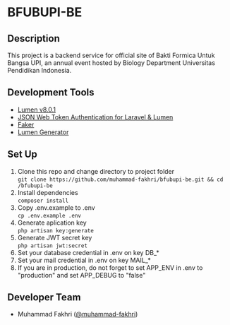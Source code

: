 # BFUBUPI-BE

## Description

This project is a backend service for official site of Bakti Formica Untuk Bangsa UPI, an annual event hosted by Biology Department Universitas Pendidikan Indonesia.

## Development Tools

-   [Lumen v8.0.1](https://lumen.laravel.com/)
-   [JSON Web Token Authentication for Laravel & Lumen](https://github.com/tymondesigns/jwt-auth)
-   [Faker](https://github.com/fzaninotto/Faker)
-   [Lumen Generator](https://github.com/flipboxstudio/lumen-generator)

## Set Up

1. Clone this repo and change directory to project folder  
   `git clone https://github.com/muhammad-fakhri/bfubupi-be.git && cd /bfubupi-be`
2. Install dependencies  
   `composer install`
3. Copy .env.example to .env  
   `cp .env.example .env`
4. Generate aplication key  
   `php artisan key:generate`
5. Generate JWT secret key  
   `php artisan jwt:secret`
6. Set your database credential in .env on key DB\_\*
7. Set your mail credential in .env on key MAIL\_\*
8. If you are in production, do not forget to set APP_ENV in .env to "production" and set APP_DEBUG to "false"

## Developer Team

-   Muhammad Fakhri ([@muhammad-fakhri](https://github.com/muhammad-fakhri))
